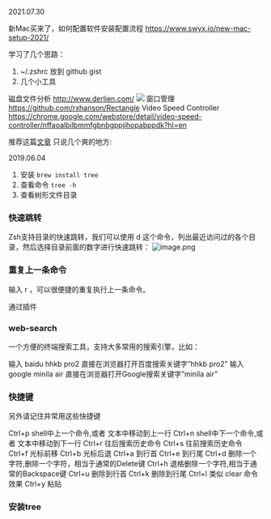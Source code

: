 2021.07.30

新Mac买来了，如何配置软件安装配置流程
https://www.swyx.io/new-mac-setup-2021/

学习了几个思路：
1. ~/.zshrc 放到 github gist
2. 几个小工具

磁盘文件分析 http://www.derlien.com/
![](https://pek3b.qingstor.com/hexo-blog/hexo-blog/20210730101650.png)
窗口管理 https://github.com/rxhanson/Rectangle
Video Speed Controller https://chrome.google.com/webstore/detail/video-speed-controller/nffaoalbilbmmfgbnbgppjihopabppdk?hl=en

推荐这篇[文章](https://xiaozhou.net/learn-the-command-line-iterm-and-zsh-2017-06-23.html)
只说几个爽的地方:

2019.06.04
1. 安装 `brew install tree`
2. 查看命令 `tree -h`
3. 查看树形文件目录


### 快速跳转
Zsh支持目录的快速跳转，我们可以使用 d 这个命令，列出最近访问过的各个目录，然后选择目录前面的数字进行快速跳转：
![image.png](https://hexo-blog.pek3b.qingstor.com/upload_images/71414-2d32861afd1b9953.gif?imageMogr2/auto-orient/strip)

### 重复上一条命令
输入 r ，可以很便捷的重复执行上一条命令。

通过插件
### web-search
一个方便的终端搜索工具，支持大多常用的搜索引擎，比如：

输入 baidu hhkb pro2 直接在浏览器打开百度搜索关键字”hhkb pro2”
输入 google minila air 直接在浏览器打开Google搜索关键字”minila air”

### 快捷键
另外请记住并常用这些快捷键

Ctrl+p shell中上一个命令,或者 文本中移动到上一行
Ctrl+n shell中下一个命令,或者 文本中移动到下一行
Ctrl+r 往后搜索历史命令
Ctrl+s 往前搜索历史命令
Ctrl+f 光标前移
Ctrl+b 光标后退
Ctrl+a 到行首
Ctrl+e 到行尾
Ctrl+d 删除一个字符,删除一个字符，相当于通常的Delete键
Ctrl+h 退格删除一个字符,相当于通常的Backspace键
Ctrl+u 删除到行首
Ctrl+k 删除到行尾
Ctrl+l 类似 clear 命令效果
Ctrl+y 粘贴

### 安装tree
